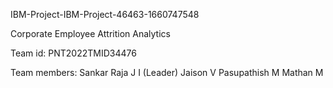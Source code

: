 IBM-Project-IBM-Project-46463-1660747548

Corporate Employee Attrition Analytics

Team id: PNT2022TMID34476

Team members: 
Sankar Raja J I (Leader)
Jaison V
Pasupathish M
Mathan M